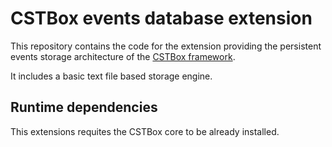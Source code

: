 # CSTBox events database extension

This repository contains the code for the extension providing the persistent events 
storage architecture of the [CSTBox framework](http://cstbox.cstb.fr). 

It includes a basic text file based storage engine.

## Runtime dependencies

This extensions requites the CSTBox core to be already installed.

